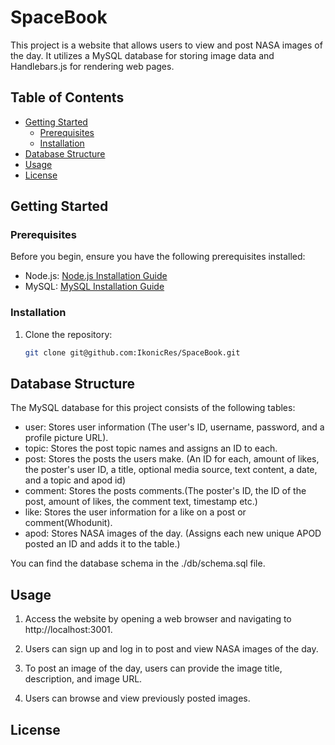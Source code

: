# SpaceBook

This project is a website that allows users to view and post NASA images of the day. It utilizes a MySQL database for storing image data and Handlebars.js for rendering web pages.

## Table of Contents

- [Getting Started](#getting-started)
  - [Prerequisites](#prerequisites)
  - [Installation](#installation)
- [Database Structure](#database-structure)
- [Usage](#usage)
- [License](#license)

## Getting Started

### Prerequisites

Before you begin, ensure you have the following prerequisites installed:

- Node.js: [Node.js Installation Guide](https://nodejs.org/)
- MySQL: [MySQL Installation Guide](https://dev.mysql.com/doc/mysql-installation-excerpt/en/)

### Installation

1. Clone the repository:

   ```bash
   git clone git@github.com:IkonicRes/SpaceBook.git

## Database Structure

The MySQL database for this project consists of the following tables:


* user: Stores user information (The user's ID, username, password, and a profile picture URL).
* topic: Stores the post topic names and assigns an ID to each.
* post: Stores the posts the users make. (An ID for each, amount of likes, the poster's user ID, a title, optional media source, text content, a date, and a topic and apod id)
* comment: Stores the posts comments.(The poster's ID, the ID of the post, amount of likes, the comment text, timestamp etc.)
* like: Stores the user information for a like on a post or comment(Whodunit).
* apod: Stores NASA images of the day. (Assigns each new unique APOD posted an ID and adds it to the table.)

You can find the database schema in the ./db/schema.sql file.

## Usage

1. Access the website by opening a web browser and navigating to http://localhost:3001.

2. Users can sign up and log in to post and view NASA images of the day.

3. To post an image of the day, users can provide the image title, description, and image URL.

4. Users can browse and view previously posted images.

## License
